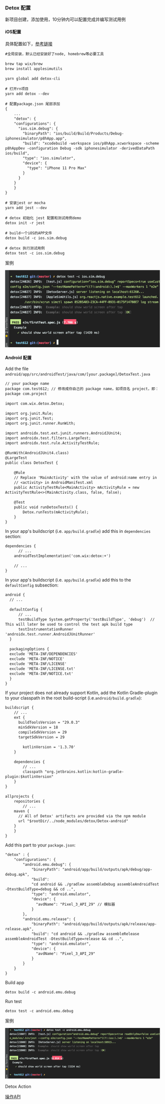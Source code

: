 ### Detox 配置

新项目创建，添加使用，10分钟内可以配置完成并编写测试用例

#### iOS配置

具体配置如下，[参考链接](https://github.com/wix/Detox/blob/master/docs/Introduction.GettingStarted.md)

```shell
#全局安装，默认已经安装好了node, homebrew等必要工具

brew tap wix/brew
brew install applesimutils

yarn global add detox-cli

# 打开rn项目
yarn add detox --dev

# 配置package.json 尾部添加
{
	...
	"detox": {
  	"configurations": {
      "ios.sim.debug": {
        "binaryPath": "ios/build/Build/Products/Debug-iphonesimulator/p8hApp.app",
        "build": "xcodebuild -workspace ios/p8hApp.xcworkspace -scheme p8hAppDev -configuration Debug -sdk iphonesimulator -derivedDataPath ios/build",
        "type": "ios.simulator",
        "device": {
          "type": "iPhone 11 Pro Max"
        }
      }
    }
	}
}

# 安装jest or mocha
yarn add jest --dev

# detox 初始化 jest 配置和测试用例demo
detox init -r jest

# build一个iOS的APP文件
detox build -c ios.sim.debug

# detox 执行测试用例
detox test -c ios.sim.debug
```

案例

![image-20200509163612277](./asset/image/image-20200509163612277.png)



#### Android 配置

Add the file `android/app/src/androidTest/java/com/[your.package]/DetoxTest.java`

```
// your package name
package com.test612; // 修改成你自己的 package name，如项目名 project，即：package com.project

import com.wix.detox.Detox;

import org.junit.Rule;
import org.junit.Test;
import org.junit.runner.RunWith;

import androidx.test.ext.junit.runners.AndroidJUnit4;
import androidx.test.filters.LargeTest;
import androidx.test.rule.ActivityTestRule;

@RunWith(AndroidJUnit4.class)
@LargeTest
public class DetoxTest {

    @Rule
    // Replace 'MainActivity' with the value of android:name entry in
    // <activity> in AndroidManifest.xml
    public ActivityTestRule<MainActivity> mActivityRule = new ActivityTestRule<>(MainActivity.class, false, false);

    @Test
    public void runDetoxTests() {
        Detox.runTests(mActivityRule);
    }
}
```



In your app's buildscript (i.e. `app/build.gradle`) add this in `dependencies` section:

```
dependencies {
	  // ...
    androidTestImplementation('com.wix:detox:+')
    
    // ...
}
```

In your app's buildscript (i.e. `app/build.gradle`) add this to the `defaultConfig` subsection:

```
android {
  // ...
  
  defaultConfig {
      // ...
      testBuildType System.getProperty('testBuildType', 'debug')  // This will later be used to control the test apk build type
      testInstrumentationRunner 'androidx.test.runner.AndroidJUnitRunner'
  }
  
  packagingOptions {
  exclude 'META-INF/DEPENDENCIES'
  exclude 'META-INF/NOTICE'
  exclude 'META-INF/LICENSE'
  exclude 'META-INF/LICENSE.txt'
  exclude 'META-INF/NOTICE.txt'
  }
}
```

If your project does not already support Kotlin, add the Kotlin Gradle-plugin to your classpath in the root build-script (i.e.`android/build.gradle`):

```
buildscript {
    // ...
    ext {
      buildToolsVersion = "29.0.3"
      minSdkVersion = 18
      compileSdkVersion = 29
      targetSdkVersion = 29

    	kotlinVersion = '1.3.70'
    }

    dependencies {
        // ...
        classpath "org.jetbrains.kotlin:kotlin-gradle-plugin:$kotlinVersion"
    }
}

allprojects {
	repositories {
		// ...
    maven {
      // All of Detox' artifacts are provided via the npm module
      url "$rootDir/../node_modules/detox/Detox-android"
    }
	}
}
```

Add this part to your `package.json`:

```
"detox" : {
    "configurations": {
        "android.emu.debug": {
            "binaryPath": "android/app/build/outputs/apk/debug/app-debug.apk",
            "build":
            "cd android && ./gradlew assembleDebug assembleAndroidTest -DtestBuildType=debug && cd ..",
            "type": "android.emulator",
            "device": {
              "avdName": "Pixel_3_API_29" // 模拟器
            }
        },
        "android.emu.release": {
            "binaryPath": "android/app/build/outputs/apk/release/app-release.apk",
            "build": "cd android && ./gradlew assembleRelease assembleAndroidTest -DtestBuildType=release && cd ..",
            "type": "android.emulator",
            "device": {
              "avdName": "Pixel_3_API_29"
            }
        }
    }
}
```



Build app

```
detox build -c android.emu.debug
```

Run test

```
detox test -c android.emu.debug
```



案例

![image-20200509163348543](./asset/image/image-20200509163348543.png)



Detox Action

[操作API](https://github.com/wix/Detox/blob/master/docs/APIRef.ActionsOnElement.md)
